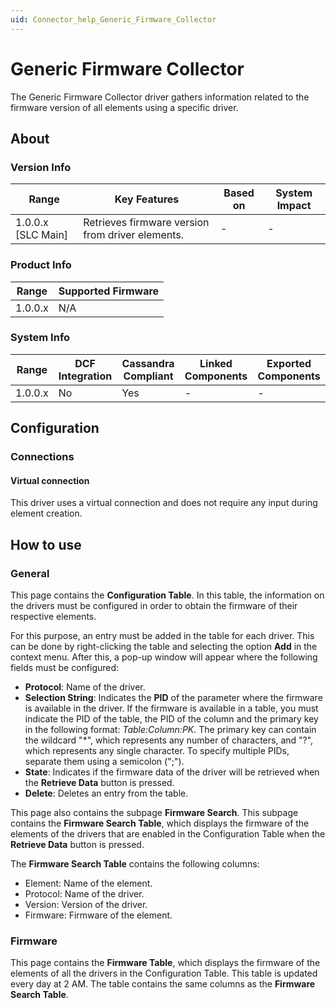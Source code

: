 ```yaml
---
uid: Connector_help_Generic_Firmware_Collector
---
```


# Generic Firmware Collector

The Generic Firmware Collector driver gathers information related to the firmware version of all elements using a specific driver.

## About

### Version Info

| **Range**            | **Key Features**                                 | **Based on** | **System Impact** |
|----------------------|--------------------------------------------------|--------------|-------------------|
| 1.0.0.x \[SLC Main\] | Retrieves firmware version from driver elements. | \-           | \-                |

### Product Info

| **Range** | **Supported Firmware** |
|-----------|------------------------|
| 1.0.0.x   | N/A                    |

### System Info

| **Range** | **DCF Integration** | **Cassandra Compliant** | **Linked Components** | **Exported Components** |
|-----------|---------------------|-------------------------|-----------------------|-------------------------|
| 1.0.0.x   | No                  | Yes                     | \-                    | \-                      |

## Configuration

### Connections

#### Virtual connection

This driver uses a virtual connection and does not require any input during element creation.

## How to use

### General

This page contains the **Configuration Table**. In this table, the information on the drivers must be configured in order to obtain the firmware of their respective elements.

For this purpose, an entry must be added in the table for each driver. This can be done by right-clicking the table and selecting the option **Add** in the context menu. After this, a pop-up window will appear where the following fields must be configured:

- **Protocol**: Name of the driver.
- **Selection String**: Indicates the **PID** of the parameter where the firmware is available in the driver. If the firmware is available in a table, you must indicate the PID of the table, the PID of the column and the primary key in the following format: *Table:Column:PK*.
  The primary key can contain the wildcard "\*", which represents any number of characters, and "?", which represents any single character. To specify multiple PIDs, separate them using a semicolon (";").
- **State**: Indicates if the firmware data of the driver will be retrieved when the **Retrieve Data** button is pressed.
- **Delete**: Deletes an entry from the table.

This page also contains the subpage **Firmware Search**. This subpage contains the **Firmware Search Table**, which displays the firmware of the elements of the drivers that are enabled in the Configuration Table when the **Retrieve Data** button is pressed.

The **Firmware Search Table** contains the following columns:

- Element: Name of the element.
- Protocol: Name of the driver.
- Version: Version of the driver.
- Firmware: Firmware of the element.

### Firmware

This page contains the **Firmware Table**, which displays the firmware of the elements of all the drivers in the Configuration Table. This table is updated every day at 2 AM. The table contains the same columns as the **Firmware Search Table**.
